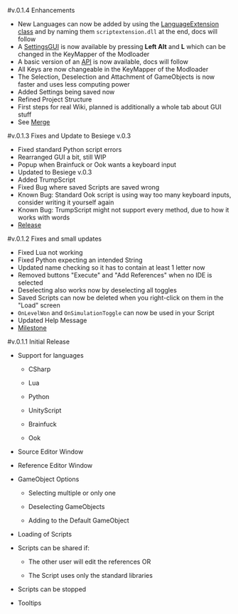 #v.0.1.4 Enhancements
- New Languages can now be added by using the [LanguageExtension class](https://github.com/L3tum/BesiegeScriptingMod/blob/master/BesiegeScriptingMod/Extensions/LanguageExtension.cs) and by naming them `scriptextension.dll` at the end, docs will follow
- A [SettingsGUI](https://github.com/L3tum/BesiegeScriptingMod/blob/master/BesiegeScriptingMod/SettingsGUI.cs) is now available by pressing **Left Alt** and **L** which can be changed in the KeyMapper of the Modloader
- A basic version of an [API](https://github.com/L3tum/BesiegeScriptingMod/blob/master/BesiegeScriptingMod/LibrariesForScripts/Besiege.cs) is now available, docs will follow
- All Keys are now changeable in the KeyMapper of the Modloader
- The Selection, Deselection and Attachment of GameObjects is now faster and uses less computing power
- Added Settings being saved now
- Refined Project Structure
- First steps for real Wiki, planned is additionally a whole tab about GUI stuff
- See [Merge](https://github.com/L3tum/BesiegeScriptingMod/pull/16)

#v.0.1.3 Fixes and Update to Besiege v.0.3
- Fixed standard Python script errors
- Rearranged GUI a bit, still WIP
- Popup when Brainfuck or Ook wants a keyboard input
- Updated to Besiege v.0.3
- Added TrumpScript
- Fixed Bug where saved Scripts are saved wrong
- Known Bug: Standard Ook script is using way too many keyboard inputs, consider writing it yourself again
- Known Bug: TrumpScript might not support every method, due to how it works with words
- [Release](https://github.com/L3tum/BesiegeScriptingMod/releases/tag/0.1.3)

#v.0.1.2 Fixes and small updates
- Fixed Lua not working
- Fixed Python expecting an intended String
- Updated name checking so it has to contain at least 1 letter now
- Removed buttons "Execute" and "Add References" when no IDE is selected
- Deselecting also works now by deselecting all toggles
- Saved Scripts can now be deleted when you right-click on them in the "Load" screen
- `OnLevelWon` and `OnSimulationToggle` can now be used in your Script
- Updated Help Message
- [Milestone](https://github.com/L3tum/BesiegeScriptingMod/issues?q=milestone%3A%22Update+0.1.2%22)

#v.0.1.1 Initial Release
- Support for languages

  - CSharp
  
  - Lua
  
  - Python
  
  - UnityScript
  
  - Brainfuck
  
  - Ook
  
- Source Editor Window

- Reference Editor Window

- GameObject Options

  - Selecting multiple or only one
  
  - Deselecting GameObjects
  
  - Adding to the Default GameObject
  
- Loading of Scripts

- Scripts can be shared if:

  - The other user will edit the references OR
  
  - The Script uses only the standard libraries
  
- Scripts can be stopped

- Tooltips
